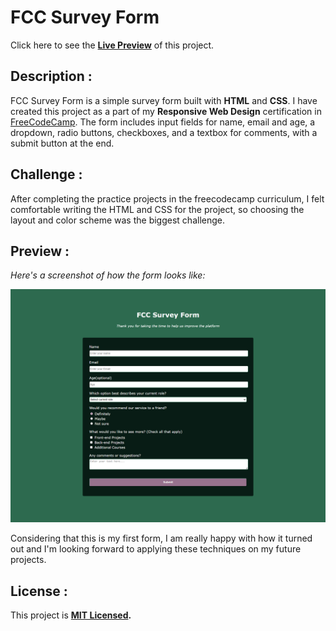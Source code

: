# FCC Survey Form

Click here to see the **[Live Preview](https://codepen.io/GowriPriyankaM/full/WNYopPw)** of this project.

## Description :

FCC Survey Form is a simple survey form built with **HTML** and **CSS**. I have created this project as a part of my **Responsive Web Design** certification in 
[FreeCodeCamp](https://www.freecodecamp.org/). 
The form includes input fields for name, email and age, a dropdown, radio buttons, checkboxes, and a textbox for comments, with a submit button at the end.

## Challenge :

After completing the practice projects in the freecodecamp curriculum, I felt comfortable writing the HTML and CSS for the project, so choosing the layout and color scheme was the biggest challenge.

## Preview :

*Here's a screenshot of how the form looks like:*

![screenshot of survey form](https://github.com/GowriPriyankaM/FCC-Survey-Form/blob/main/Survey%20Form%20Preview.png)

Considering that this is my first form, I am really happy with how it turned out and I'm looking forward to applying these techniques on my future projects.

## License :

   
This project is **[MIT Licensed](./LICENSE).**
